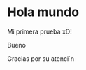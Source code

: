 <!DOCTYPE html>
<html>
<body>

<h1>Hola mundo</h1>
<p>Mi primera prueba xD! </p>
<p>Bueno</p>
<r></r>
<p>Gracias por su atenci`n<p>
</body>
 
</html>
